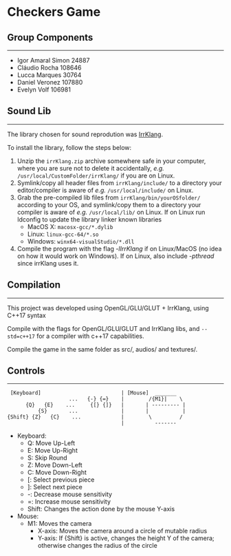 # Checkers Game

## Group Components
---
* Igor Amaral Simon     24887
* Cláudio Rocha         108646
* Lucca Marques         30764
* Daniel Veronez        107880
* Evelyn Volf           106981

## Sound Lib
---
The library chosen for sound reprodution was [IrrKlang](https://www.ambiera.com/irrklang/).

To install the library, follow the steps below:
1. Unzip the `irrKlang.zip` archive somewhere safe in your computer, where you are sure not to delete it accidentally, *e.g.* `/usr/local/CustomFolder/irrKlang/` if you are on Linux.
2. Symlink/copy all header files from `irrKlang/include/` to a directory your editor/compiler is aware of *e.g.* `/usr/local/include/` on Linux.
3. Grab the pre-compiled lib files from `irrKlang/bin/yourOSfolder/` according to your OS, and symlink/copy them to a directory your compiler is aware of *e.g.* `/usr/local/lib/` on Linux. If on Linux run ldconfig to update the library linker known libraries
    * MacOS X:  `macosx-gcc/*.dylib`
    * Linux:    `linux-gcc-64/*.so`
    * Windows:  `winx64-visualStudio/*.dll`
4. Compile the program with the flag *-lIrrKlang* if on Linux/MacOS (no idea on how it would work on Windows). If on Linux, also include *-pthread* since irrKlang uses it.

## Compilation
---
This project was developed using OpenGL/GLU/GLUT + IrrKlang, using C++17 syntax

Compile with the flags for OpenGL/GLU/GLUT and IrrKlang libs, and `--std=c++17` for a compiler with c++17 capabilities.

Compile the game in the same folder as src/, audios/ and textures/.

## Controls
---
```
 [Keyboard]                          | [Mouse]  _______
                    ...   {-} {=}    |        /{M1}|    \
      {Q}   {E}    ...     {[} {]}   |       | --------- |
          {S}       ...              |       |           |
{Shift} {Z}   {C}    ...             |        \         /
                                     |          -------
```
* Keyboard:
    * Q: Move Up-Left
    * E: Move Up-Right
    * S: Skip Round
    * Z: Move Down-Left
    * C: Move Down-Right
    * [: Select previous piece
    * ]: Select next piece
    * -: Decrease mouse sensitivity
    * =: Increase mouse sensitivity
    * Shift: Changes the action done by the mouse Y-axis
* Mouse:
    * M1: Moves the camera
        * X-axis: Moves the camera around a circle of mutable radius
        * Y-axis: If {Shift} is active, changes the height Y of the camera; otherwise changes the radius of the circle
